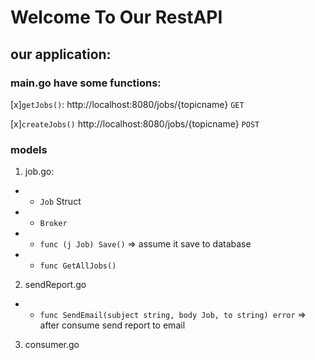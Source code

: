 # Welcome To Our RestAPI
## our application:
### main.go have some functions:

[x]`getJobs()`: http://localhost:8080/jobs/{topicname} `GET`

[x]`createJobs()` http://localhost:8080/jobs/{topicname} `POST`

### models
1. job.go: 
- * `Job` Struct
- * `Broker`
- * `func (j Job) Save()` => assume it save to database
- * `func GetAllJobs()`
2. sendReport.go
- * `func SendEmail(subject string, body Job, to string) error` => after consume send report to email
3. consumer.go
